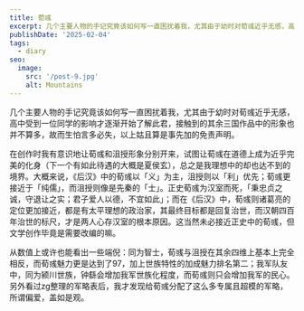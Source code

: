 ```yaml
---
title: 荀彧
excerpt: 几个主要人物的手记究竟该如何写一直困扰着我，尤其由于幼时对荀彧近乎无感，高中受到一位同学的影响才逐渐开始了解此君，接触到的其余三国作品中的形象也并不算多，故而生怕言多必失，以上姑且算是事先加的免责声明。
publishDate: '2025-02-04'
tags:
  - diary
seo:
  image:
    src: '/post-9.jpg'
    alt: Mountains
---
```


几个主要人物的手记究竟该如何写一直困扰着我，尤其由于幼时对荀彧近乎无感，高中受到一位同学的影响才逐渐开始了解此君，接触到的其余三国作品中的形象也并不算多，故而生怕言多必失，以上姑且算是事先加的免责声明。

在创作时我有意识地让荀彧和沮授形象分别开来，试图让荀彧在道德上成为近乎完美的化身（下一个有如此待遇的大概是夏侯玄），总之是我理想中的却也达不到的境界。大概来说，《后汉》中的荀彧以「义」为主，沮授则以「利」优先；荀彧更接近于「纯儒」，而沮授则像是先秦的「士」。正史荀彧为汉室而死，「秉忠贞之诚，守退让之实；君子爱人以德，不宜如此」；而在《后汉》中，荀彧则诸葛亮的定位更加接近，都是有太平理想的政治家，其最终目标都是回复治世，而汉朝四百年治世的标尺，才是两人心存汉室的根本原因。这当然未必接近正史中的荀彧，但文学创作毕竟是需要改编的嘛。

从数值上或许也能看出一些端倪：同为智士，荀彧与沮授在其余四维上基本上完全相反，而荀彧魅力更是达到了97，加上世族特性的加成魅力排名第二；我军队友中，同为颍川世族，钟繇会增加我军世族化程度，而荀彧则只会增加我军的民心。另外看过zg整理的军略表后，我才发现给荀彧分配了这么多专属且超模的军略，所谓偏爱，盖如是观。
